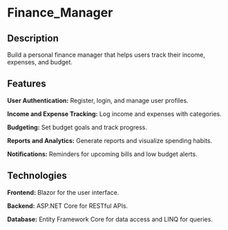 # Finance_Manager

## Description

Build a personal finance manager that helps users track their income, expenses, and budget.

## Features

**User Authentication:** Register, login, and manage user profiles.

**Income and Expense Tracking:** Log income and expenses with categories.

**Budgeting:** Set budget goals and track progress.

**Reports and Analytics:** Generate reports and visualize spending habits.

**Notifications:** Reminders for upcoming bills and low budget alerts.

## Technologies

**Frontend:** Blazor for the user interface.

**Backend:** ASP.NET Core for RESTful APIs.

**Database:** Entity Framework Core for data access and LINQ for queries.
